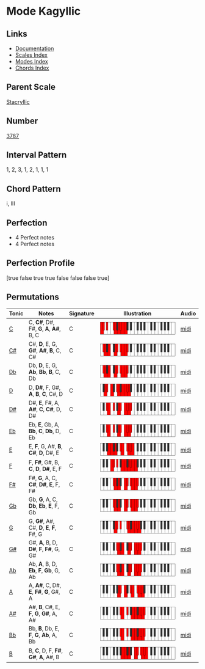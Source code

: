 # Mode Kagyllic

## Links

- [Documentation](README.md)
- [Scales Index](Scales.md)
- [Modes Index](Modes.md)
- [Chords Index](Chords.md)

## Parent Scale

[Stacryllic](ScaleStacryllic.md)

## Number

[3787](https://ianring.com/musictheory/scales/3787)

## Interval Pattern

1, 2, 3, 1, 2, 1, 1, 1

## Chord Pattern

i, III

## Perfection

- 4 Perfect notes
- 4 Perfect notes

## Perfection Profile

[true false true true false false false true]

## Permutations

| Tonic | Notes | Signature | Illustration | Audio |
|-------|-------|-----------|--------------|-------|
| [C](ModeCNaturalKagyllic.md) | C, **C#**, D#, F#, **G**, **A**, **A#**, B, C | C | ![CNaturalKagyllic](ModeCNaturalKagyllic.png) | [midi](https://github.com/edipermadi/music/blob/main/docs/ModeCNaturalKagyllic.mid?raw=true) |
| [C#](ModeCSharpKagyllic.md) | C#, **D**, E, G, **G#**, **A#**, **B**, C, C# | C | ![CSharpKagyllic](ModeCSharpKagyllic.png) | [midi](https://github.com/edipermadi/music/blob/main/docs/ModeCSharpKagyllic.mid?raw=true) |
| [Db](ModeDFlatKagyllic.md) | Db, **D**, E, G, **Ab**, **Bb**, **B**, C, Db | C | ![DFlatKagyllic](ModeDFlatKagyllic.png) | [midi](https://github.com/edipermadi/music/blob/main/docs/ModeDFlatKagyllic.mid?raw=true) |
| [D](ModeDNaturalKagyllic.md) | D, **D#**, F, G#, **A**, **B**, **C**, C#, D | C | ![DNaturalKagyllic](ModeDNaturalKagyllic.png) | [midi](https://github.com/edipermadi/music/blob/main/docs/ModeDNaturalKagyllic.mid?raw=true) |
| [D#](ModeDSharpKagyllic.md) | D#, **E**, F#, A, **A#**, **C**, **C#**, D, D# | C | ![DSharpKagyllic](ModeDSharpKagyllic.png) | [midi](https://github.com/edipermadi/music/blob/main/docs/ModeDSharpKagyllic.mid?raw=true) |
| [Eb](ModeEFlatKagyllic.md) | Eb, **E**, Gb, A, **Bb**, **C**, **Db**, D, Eb | C | ![EFlatKagyllic](ModeEFlatKagyllic.png) | [midi](https://github.com/edipermadi/music/blob/main/docs/ModeEFlatKagyllic.mid?raw=true) |
| [E](ModeENaturalKagyllic.md) | E, **F**, G, A#, **B**, **C#**, **D**, D#, E | C | ![ENaturalKagyllic](ModeENaturalKagyllic.png) | [midi](https://github.com/edipermadi/music/blob/main/docs/ModeENaturalKagyllic.mid?raw=true) |
| [F](ModeFNaturalKagyllic.md) | F, **F#**, G#, B, **C**, **D**, **D#**, E, F | C | ![FNaturalKagyllic](ModeFNaturalKagyllic.png) | [midi](https://github.com/edipermadi/music/blob/main/docs/ModeFNaturalKagyllic.mid?raw=true) |
| [F#](ModeFSharpKagyllic.md) | F#, **G**, A, C, **C#**, **D#**, **E**, F, F# | C | ![FSharpKagyllic](ModeFSharpKagyllic.png) | [midi](https://github.com/edipermadi/music/blob/main/docs/ModeFSharpKagyllic.mid?raw=true) |
| [Gb](ModeGFlatKagyllic.md) | Gb, **G**, A, C, **Db**, **Eb**, **E**, F, Gb | C | ![GFlatKagyllic](ModeGFlatKagyllic.png) | [midi](https://github.com/edipermadi/music/blob/main/docs/ModeGFlatKagyllic.mid?raw=true) |
| [G](ModeGNaturalKagyllic.md) | G, **G#**, A#, C#, **D**, **E**, **F**, F#, G | C | ![GNaturalKagyllic](ModeGNaturalKagyllic.png) | [midi](https://github.com/edipermadi/music/blob/main/docs/ModeGNaturalKagyllic.mid?raw=true) |
| [G#](ModeGSharpKagyllic.md) | G#, **A**, B, D, **D#**, **F**, **F#**, G, G# | C | ![GSharpKagyllic](ModeGSharpKagyllic.png) | [midi](https://github.com/edipermadi/music/blob/main/docs/ModeGSharpKagyllic.mid?raw=true) |
| [Ab](ModeAFlatKagyllic.md) | Ab, **A**, B, D, **Eb**, **F**, **Gb**, G, Ab | C | ![AFlatKagyllic](ModeAFlatKagyllic.png) | [midi](https://github.com/edipermadi/music/blob/main/docs/ModeAFlatKagyllic.mid?raw=true) |
| [A](ModeANaturalKagyllic.md) | A, **A#**, C, D#, **E**, **F#**, **G**, G#, A | C | ![ANaturalKagyllic](ModeANaturalKagyllic.png) | [midi](https://github.com/edipermadi/music/blob/main/docs/ModeANaturalKagyllic.mid?raw=true) |
| [A#](ModeASharpKagyllic.md) | A#, **B**, C#, E, **F**, **G**, **G#**, A, A# | C | ![ASharpKagyllic](ModeASharpKagyllic.png) | [midi](https://github.com/edipermadi/music/blob/main/docs/ModeASharpKagyllic.mid?raw=true) |
| [Bb](ModeBFlatKagyllic.md) | Bb, **B**, Db, E, **F**, **G**, **Ab**, A, Bb | C | ![BFlatKagyllic](ModeBFlatKagyllic.png) | [midi](https://github.com/edipermadi/music/blob/main/docs/ModeBFlatKagyllic.mid?raw=true) |
| [B](ModeBNaturalKagyllic.md) | B, **C**, D, F, **F#**, **G#**, **A**, A#, B | C | ![BNaturalKagyllic](ModeBNaturalKagyllic.png) | [midi](https://github.com/edipermadi/music/blob/main/docs/ModeBNaturalKagyllic.mid?raw=true) |
